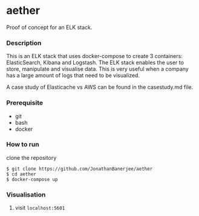 # aether
Proof of concept for an ELK stack.

### Description
This is an ELK stack that uses docker-compose to create 3 containers: ElasticSearch, Kibana and Logstash. The ELK stack enables the user to store, manipulate and visualise data. This is very useful when a company has a large amount of logs that need to be visualized. 

A case study of Elasticache vs AWS can be found in the casestudy.md file. 

### Prerequisite
* git 
* bash
* docker 

### How to run
clone the repository 
```
$ git clone https://github.com/JonathanBanerjee/aether
$ cd aether
$ docker-compose up
```
### Visualisation
1. visit `localhost:5601`
